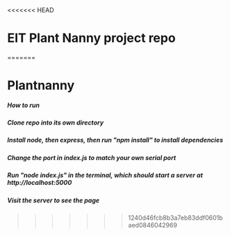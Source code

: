 <<<<<<< HEAD
# EIT Plant Nanny project repo
=======
# Plantnanny
##### How to run
##### Clone repo into its own directory
##### Install node, then express, then run "npm install" to install dependencies
##### Change the port in index.js to match your own serial port
##### Run "node index.js" in the terminal, which should start a server at http://localhost:5000
##### Visit the server to see the page
>>>>>>> 1240d46fcb8b3a7eb83ddf0601baed0846042969
